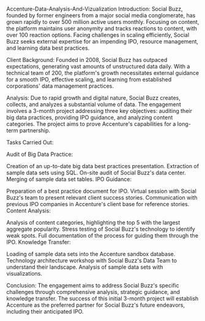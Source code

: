 Accenture-Data-Analysis-And-Vizualization
Introduction:
Social Buzz, founded by former engineers from a major social media conglomerate, has grown rapidly to over 500 million active users monthly. Focusing on content, the platform maintains user anonymity and tracks reactions to content, with over 100 reaction options. Facing challenges in scaling efficiently, Social Buzz seeks external expertise for an impending IPO, resource management, and learning data best practices.

Client Background:
Founded in 2008, Social Buzz has outpaced expectations, generating vast amounts of unstructured data daily. With a technical team of 200, the platform's growth necessitates external guidance for a smooth IPO, effective scaling, and learning from established corporations' data management practices.

Analysis:
Due to rapid growth and digital nature, Social Buzz creates, collects, and analyzes a substantial volume of data. The engagement involves a 3-month project addressing three key objectives: auditing their big data practices, providing IPO guidance, and analyzing content categories. The project aims to prove Accenture's capabilities for a long-term partnership.

Tasks Carried Out:

Audit of Big Data Practice:

Creation of an up-to-date big data best practices presentation.
Extraction of sample data sets using SQL.
On-site audit of Social Buzz's data center.
Merging of sample data set tables.
IPO Guidance:

Preparation of a best practice document for IPO.
Virtual session with Social Buzz's team to present relevant client success stories.
Communication with previous IPO companies in Accenture's client base for reference stories.
Content Analysis:

Analysis of content categories, highlighting the top 5 with the largest aggregate popularity.
Stress testing of Social Buzz's technology to identify weak spots.
Full documentation of the process for guiding them through the IPO.
Knowledge Transfer:

Loading of sample data sets into the Accenture sandbox database.
Technology architecture workshop with Social Buzz's Data Team to understand their landscape.
Analysis of sample data sets with visualizations.

Conclusion:
The engagement aims to address Social Buzz's specific challenges through comprehensive analysis, strategic guidance, and knowledge transfer. The success of this initial 3-month project will establish Accenture as the preferred partner for Social Buzz's future endeavors, including their anticipated IPO.








